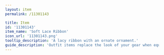 ```yaml
---
layout: item
permalink: /11301143

title: Item
id: '11301143'
item_name: 'Soft Lace Ribbon'
icon_url: '11301143.png'
tooltip_description: 'A lacy ribbon with an ornate ornament.'
guide_description: 'Outfit items replace the look of your gear when equipped.'
---
```

